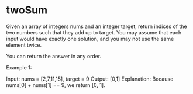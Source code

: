 # twoSum
Given an array of integers nums and an integer target,  return indices of the two numbers such that they add up to target.
You may assume that each input would have exactly one solution, and you may not use the same element twice.

You can return the answer in any order.

 Example 1:

Input: nums = [2,7,11,15], target = 9
Output: [0,1]
Explanation: Because nums[0] + nums[1] == 9, we return [0, 1].
